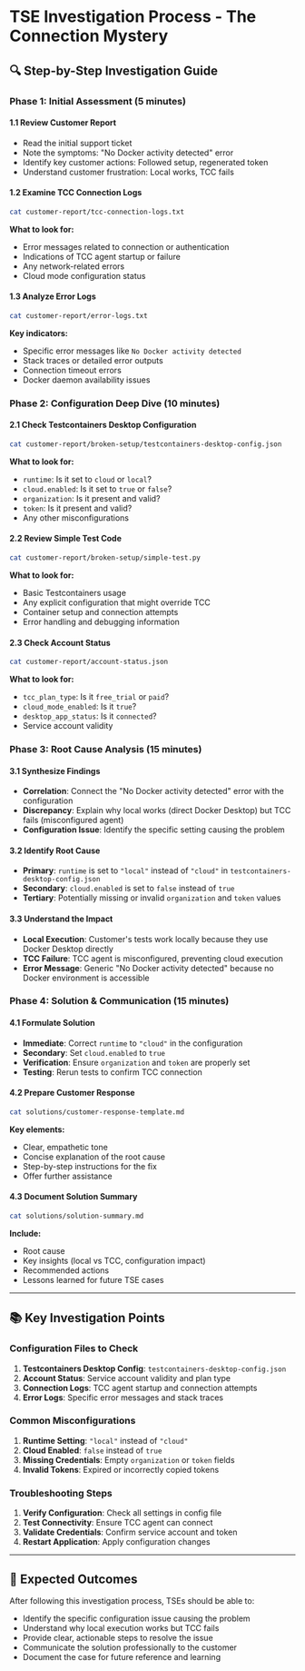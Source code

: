 # TSE Investigation Process - The Connection Mystery

## 🔍 Step-by-Step Investigation Guide

### Phase 1: Initial Assessment (5 minutes)

#### 1.1 Review Customer Report
- Read the initial support ticket
- Note the symptoms: "No Docker activity detected" error
- Identify key customer actions: Followed setup, regenerated token
- Understand customer frustration: Local works, TCC fails

#### 1.2 Examine TCC Connection Logs
```bash
cat customer-report/tcc-connection-logs.txt
```
**What to look for:**
- Error messages related to connection or authentication
- Indications of TCC agent startup or failure
- Any network-related errors
- Cloud mode configuration status

#### 1.3 Analyze Error Logs
```bash
cat customer-report/error-logs.txt
```
**Key indicators:**
- Specific error messages like `No Docker activity detected`
- Stack traces or detailed error outputs
- Connection timeout errors
- Docker daemon availability issues

### Phase 2: Configuration Deep Dive (10 minutes)

#### 2.1 Check Testcontainers Desktop Configuration
```bash
cat customer-report/broken-setup/testcontainers-desktop-config.json
```
**What to look for:**
- `runtime`: Is it set to `cloud` or `local`?
- `cloud.enabled`: Is it set to `true` or `false`?
- `organization`: Is it present and valid?
- `token`: Is it present and valid?
- Any other misconfigurations

#### 2.2 Review Simple Test Code
```bash
cat customer-report/broken-setup/simple-test.py
```
**What to look for:**
- Basic Testcontainers usage
- Any explicit configuration that might override TCC
- Container setup and connection attempts
- Error handling and debugging information

#### 2.3 Check Account Status
```bash
cat customer-report/account-status.json
```
**What to look for:**
- `tcc_plan_type`: Is it `free_trial` or `paid`?
- `cloud_mode_enabled`: Is it `true`?
- `desktop_app_status`: Is it `connected`?
- Service account validity

### Phase 3: Root Cause Analysis (15 minutes)

#### 3.1 Synthesize Findings
- **Correlation**: Connect the "No Docker activity detected" error with the configuration
- **Discrepancy**: Explain why local works (direct Docker Desktop) but TCC fails (misconfigured agent)
- **Configuration Issue**: Identify the specific setting causing the problem

#### 3.2 Identify Root Cause
- **Primary**: `runtime` is set to `"local"` instead of `"cloud"` in `testcontainers-desktop-config.json`
- **Secondary**: `cloud.enabled` is set to `false` instead of `true`
- **Tertiary**: Potentially missing or invalid `organization` and `token` values

#### 3.3 Understand the Impact
- **Local Execution**: Customer's tests work locally because they use Docker Desktop directly
- **TCC Failure**: TCC agent is misconfigured, preventing cloud execution
- **Error Message**: Generic "No Docker activity detected" because no Docker environment is accessible

### Phase 4: Solution & Communication (15 minutes)

#### 4.1 Formulate Solution
- **Immediate**: Correct `runtime` to `"cloud"` in the configuration
- **Secondary**: Set `cloud.enabled` to `true`
- **Verification**: Ensure `organization` and `token` are properly set
- **Testing**: Rerun tests to confirm TCC connection

#### 4.2 Prepare Customer Response
```bash
cat solutions/customer-response-template.md
```
**Key elements:**
- Clear, empathetic tone
- Concise explanation of the root cause
- Step-by-step instructions for the fix
- Offer further assistance

#### 4.3 Document Solution Summary
```bash
cat solutions/solution-summary.md
```
**Include:**
- Root cause
- Key insights (local vs TCC, configuration impact)
- Recommended actions
- Lessons learned for future TSE cases

---

## 📚 Key Investigation Points

### Configuration Files to Check
1. **Testcontainers Desktop Config**: `testcontainers-desktop-config.json`
2. **Account Status**: Service account validity and plan type
3. **Connection Logs**: TCC agent startup and connection attempts
4. **Error Logs**: Specific error messages and stack traces

### Common Misconfigurations
1. **Runtime Setting**: `"local"` instead of `"cloud"`
2. **Cloud Enabled**: `false` instead of `true`
3. **Missing Credentials**: Empty `organization` or `token` fields
4. **Invalid Tokens**: Expired or incorrectly copied tokens

### Troubleshooting Steps
1. **Verify Configuration**: Check all settings in config file
2. **Test Connectivity**: Ensure TCC agent can connect
3. **Validate Credentials**: Confirm service account and token
4. **Restart Application**: Apply configuration changes

---

## 🎯 Expected Outcomes

After following this investigation process, TSEs should be able to:
- Identify the specific configuration issue causing the problem
- Understand why local execution works but TCC fails
- Provide clear, actionable steps to resolve the issue
- Communicate the solution professionally to the customer
- Document the case for future reference and learning
